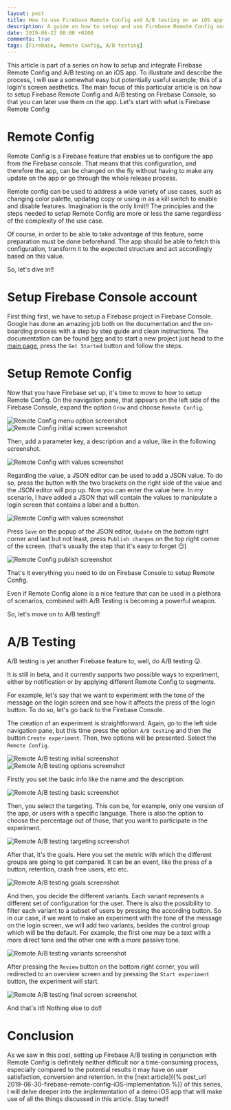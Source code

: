 ```yaml
---
layout: post
title: How to use Firebase Remote Config and A/B testing on an iOS app(part I)
description: A guide on how to setup and use Firebase Remote Config and A/B testing
date: 2019-06-22 08:00 +0200
comments: true
tags: [Firebase, Remote Config, A/B testing]
---
```


This article is part of a series on how to setup and integrate Firebase Remote Config and A/B testing on an iOS app. To illustrate and describe the process, I will use a somewhat easy but potentially useful example; this of a login's screen aesthetics. The main focus of this particular article is on how to setup Firebase Remote Config and A/B testing on Firebase Console, so that you can later use them on the app. Let's start with what is Firebase Remote Config

# Remote Config
Remote Config is a Firebase feature that enables us to configure the app from the Firebase console. 
That means that this configuration, and therefore the app, can be changed on the fly without having to make any update on the app or go through the whole release process. 

Remote config can be used to address a wide variety of use cases, such as changing color palette, updating copy or using in as a kill switch to enable and disable features. Imagination is the only limit!! The principles and the steps needed to setup Remote Config are more or less the same regardless of the complexity of the use case. 

Of course, in order to be able to take advantage of this feature, some preparation must be done beforehand. The app should be able to fetch this configuration, transform it to the expected structure and act accordingly based on this value.

So, let's dive in!!


# Setup Firebase Console account
First thing first, we have to setup a Firebase project in Firebase Console. Google has done an amazing job both on the documentation and the on-boarding process with a step by step guide and clean instructions. The documentation can be found [here](https://firebase.google.com/docs/ios/setup) and to start a new project just head to the [main page](https://firebase.google.com/), press the `Get Started` button and follow the steps.

# Setup Remote Config

Now that you have Firebase set up, it's time to move to how to setup Remote Config. On the navigation pane, that appears on the left side of the Firebase Console, expand the option `Grow` and choose `Remote Config`.

![Remote Config menu option screenshot]({{site.url}}/assets/firebase/firebase_left_pane.png)
![Remote Config initial screen screenshot]({{site.url}}/assets/firebase/remote_config_initial.png)

Then, add a parameter key, a description and a value, like in the following screenshot.

![Remote Config with values screenshot]({{site.url}}/assets/firebase/remote_config_values.png)

Regarding the value, a JSON editor can be used to add a JSON value. To do so, press the button with the two brackets on the right side of the value and the JSON editor will pop up. Now you can enter the value here. In my scenario, I have added a JSON that will contain the values to manipulate a login screen that contains a label and a button.

![Remote Config with values screenshot]({{site.url}}/assets/firebase/remote_config_json_editor.png)

Press `Save` on the popup of the JSON editor, `Update` on the bottom right corner and last but not least, press `Publish changes` on the top right corner of the screen. (that's usually the step that it's easy to forget :smirk:) 

![Remote Config publish screenshot]({{site.url}}/assets/firebase/firebase_config_publish.png)

That's it everything you need to do on Firebase Console to setup Remote Config.

Even if Remote Config alone is a nice feature that can be used in a plethora of scenarios, combined with A/B Testing is becoming a powerful weapon.

So, let's move on to A/B testing!!

# A/B Testing

A/B testing is yet another Firebase feature to, well, do A/B testing :stuck_out_tongue:.

It is still in beta, and it currently supports two possible ways to experiment, either by notification or by applying different Remote Config to segments.

For example, let's say that we want to experiment with the tone of the message on the login screen and see how it affects the press of the login button. To do so, let's go back to the Firebase Console. 

The creation of an experiment is straightforward. Again, go to the left side navigation pane, but this time press the option `A/B testing` and then the button `Create experiment`. Then, two options will be presented. Select the `Remote Config`.

![Remote A/B testing initial screenshot]({{site.url}}/assets/firebase/firebase_ab_initial.png)
![Remote A/B testing options screenshot]({{site.url}}/assets/firebase/firebase_ab_options.png)

 Firstly you set the basic info like the name and the description. 

![Remote A/B testing basic screenshot]({{site.url}}/assets/firebase/firebase_ab_basic.png)

Then, you select the targeting. This can be, for example, only one version of the app, or users with a specific language. There is also the option to choose the percentage out of those, that you want to participate in the experiment.

![Remote A/B testing targeting screenshot]({{site.url}}/assets/firebase/firebase_ab_targeting.png)

After that, it's the goals. Here you set the metric with which the different groups are going to get compared. It can be an event, like the press of a button, retention, crash free users, etc etc.

![Remote A/B testing goals screenshot]({{site.url}}/assets/firebase/firebase_ab_goals.png)

And then, you decide the different variants. Each variant represents a different set of configuration for the user. There is also the possibility to filter each variant to a subset of users by pressing the according button. So in our case, if we want to make an experiment with the tone of the message on the login screen, we will add two variants, besides the control group which will be the default. For example, the first one may be a text with a more direct tone and the other one with a more passive tone.

![Remote A/B testing variants screenshot]({{site.url}}/assets/firebase/firebase_ab_variants.png)

After pressing the `Review` button on the bottom right corner, you will redirected to an overview screen and by pressing the `Start experiment` button, the experiment will start.

![Remote A/B testing final screen screenshot]({{site.url}}/assets/firebase/firebase_ab_final_screen.png)

And that's it!! Nothing else to do!! 

# Conclusion

As we saw in this post, setting up Firebase A/B testing in conjunction with Remote Config is definitely neither difficult nor a time-consuming process, especially compared to the potential results it may have on user satisfaction, conversion and retention.
In the [next article]({% post_url 2019-06-30-firebase-remote-config-iOS-implementation %}) of this series, I will delve deeper into the implementation of a demo iOS app that will make use of all the things discussed in this article. Stay tuned!!